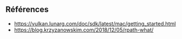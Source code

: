 ## Références

- <https://vulkan.lunarg.com/doc/sdk/latest/mac/getting_started.html>
- <https://blog.krzyzanowskim.com/2018/12/05/rpath-what/>
